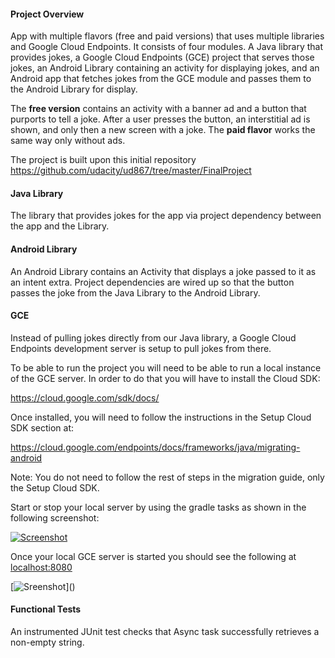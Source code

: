 #### Project Overview 

App with multiple flavors (free and paid versions) that uses multiple libraries and Google Cloud Endpoints. It consists of four modules. A Java library that provides jokes, a Google Cloud Endpoints (GCE) project that serves those jokes, an Android Library containing an activity for displaying jokes, and an Android app that fetches jokes from the GCE module and passes them to the Android Library for display.

The **free version** contains an activity with a banner ad and a button that purports to tell a joke. After a user presses the button, an interstitial ad is shown, and only then a new screen with a joke.
The **paid flavor** works the same way only without ads.

The project is built upon this initial repository 
https://github.com/udacity/ud867/tree/master/FinalProject

#### Java Library

The library that provides jokes for the app via project dependency between the app and the Library.

#### Android Library

An Android Library contains an Activity that displays a joke passed to it as an intent extra. Project dependencies  are wired up so that the button passes the joke from the Java Library to the Android Library.

#### GCE

Instead of pulling jokes directly from our Java library, a Google Cloud Endpoints development server is setup to pull jokes from there. 

To be able to run the project you will need to be able to run a local instance of the GCE server. In order to do that you will have to install the Cloud SDK:

https://cloud.google.com/sdk/docs/

Once installed, you will need to follow the instructions in the Setup Cloud SDK section at:

https://cloud.google.com/endpoints/docs/frameworks/java/migrating-android

Note: You do not need to follow the rest of steps in the migration guide, only the Setup Cloud SDK.

Start or stop your local server by using the gradle tasks as shown in the following screenshot:

[![Screenshot](/FinalProject/GCE-server-gradle-tasks.png")]()

Once your local GCE server is started you should see the following at 
[localhost:8080](http://localhost:8080)

[![Sreenshot](https://raw.githubusercontent.com/GoogleCloudPlatform/gradle-appengine-templates/77e9910911d5412e5efede5fa681ec105a0f02ad/doc/img/devappserver-endpoints.png")]()

#### Functional Tests

An instrumented JUnit test checks that Async task successfully retrieves a non-empty string.